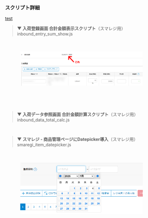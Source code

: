 ### スクリプト詳細
[test](inbound_data_total_calc.js)
> **▼ 入荷登録画面 合計金額表示スクリプト**（スマレジ用）  
> inbound_entry_sum_show.js
<div align="center" style="margin:50px;"><img src="img/2025-07-04_18h10_02.png" width="500"></div>  
<br>

> **▼ 入荷データ参照画面 合計金額計算スクリプト**（スマレジ用）  
> inbound_data_total_calc.js
<br>

> **▼ スマレジ - 商品管理ページにDatepicker導入**（スマレジ用）  
> smaregi_item_datepicker.js
<div align="center" style="margin:50px;"><img src="img/2025-07-04_18h34_44.png" width="500"></div>  
<br>
